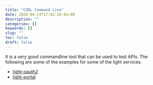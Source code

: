 ```yaml
---
title: "CURL Command Line"
date: 2020-04-23T17:02:29-04:00
description: ""
categories: []
keywords: []
slug: ""
toc: false
draft: false
---
```


It is a very good commandline tool that can be used to test APIs. The following are some of the examples for some of the light services. 

* [light-oauth2][]
* [light-portal][]

[light-oauth2]: /tool/curl/light-oauth2/
[light-portal]: /tool/curl/light-portal/

